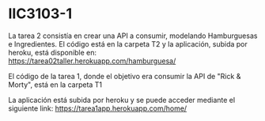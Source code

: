 # IIC3103-1

La tarea 2 consistía en crear una API a consumir, modelando Hamburguesas e Ingredientes. El código está en la carpeta T2 y la aplicación, subida por heroku, está disponible en: https://tarea02taller.herokuapp.com/hamburguesa/

El código de la tarea 1, donde el objetivo era consumir la API de "Rick & Morty", está en la carpeta T1

La aplicación está subida por heroku y se puede acceder mediante el siguiente link:
https://tarea1app.herokuapp.com/home/
